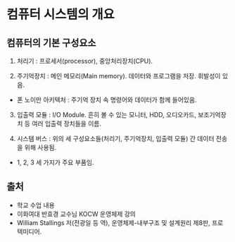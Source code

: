 # 컴퓨터 시스템의 개요

## 컴퓨터의 기본 구성요소

1. 처리기 : 프로세서(processor), 중앙처리장치(CPU).

2. 주기억장치 : 메인 메모리(Main memory). 데이터와 프로그램을 저장. 휘발성이 있음.
  - 폰 노이만 아키텍처 : 주기억 장치 속 명령어와 데이터가 함께 들어있음.

3. 입출력 모듈 : I/O Module. 흔히 볼 수 있는 모니터, HDD, 오디오카드, 보조기억장치 등 여러 입출력 장치들을 이름.

4. 시스템 버스 : 위의 세 구성요소들(처리기, 주기억장치, 입출력 모듈) 간 데이터 전송을 위해 사용됨.

* 1, 2, 3 세 가지가 주요 부품임.



## 출처
- 학교 수업 내용
- 이화여대 반효경 교수님 KOCW 운영체제 강의
- William Stallings 저(전광일 등 역), 운영체제-내부구조 및 설계원리 제8판, 프로텍미디어.
